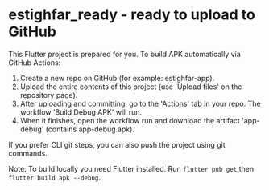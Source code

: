 # estighfar_ready - ready to upload to GitHub

This Flutter project is prepared for you. To build APK automatically via GitHub Actions:

1. Create a new repo on GitHub (for example: estighfar-app).
2. Upload the entire contents of this project (use 'Upload files' on the repository page).
3. After uploading and committing, go to the 'Actions' tab in your repo. The workflow 'Build Debug APK' will run.
4. When it finishes, open the workflow run and download the artifact 'app-debug' (contains app-debug.apk).

If you prefer CLI git steps, you can also push the project using git commands.

Note: To build locally you need Flutter installed. Run `flutter pub get` then `flutter build apk --debug`.
